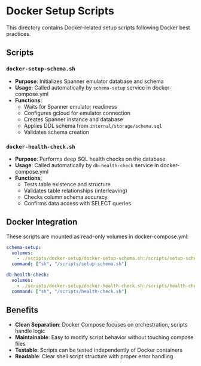 # Docker Setup Scripts

This directory contains Docker-related setup scripts following Docker best practices.

## Scripts

### `docker-setup-schema.sh`
- **Purpose**: Initializes Spanner emulator database and schema
- **Usage**: Called automatically by `schema-setup` service in docker-compose.yml
- **Functions**:
  - Waits for Spanner emulator readiness
  - Configures gcloud for emulator connection
  - Creates Spanner instance and database
  - Applies DDL schema from `internal/storage/schema.sql`
  - Validates schema creation

### `docker-health-check.sh`
- **Purpose**: Performs deep SQL health checks on the database
- **Usage**: Called automatically by `db-health-check` service in docker-compose.yml
- **Functions**:
  - Tests table existence and structure
  - Validates table relationships (interleaving)
  - Checks column schema accuracy
  - Confirms data access with SELECT queries

## Docker Integration

These scripts are mounted as read-only volumes in docker-compose.yml:

```yaml
schema-setup:
  volumes:
    - ./scripts/docker-setup/docker-setup-schema.sh:/scripts/setup-schema.sh:ro
  command: ["sh", "/scripts/setup-schema.sh"]

db-health-check:
  volumes:
    - ./scripts/docker-setup/docker-health-check.sh:/scripts/health-check.sh:ro
  command: ["sh", "/scripts/health-check.sh"]
```

## Benefits

- **Clean Separation**: Docker Compose focuses on orchestration, scripts handle logic
- **Maintainable**: Easy to modify script behavior without touching compose files
- **Testable**: Scripts can be tested independently of Docker containers
- **Readable**: Clear shell script structure with proper error handling 